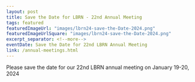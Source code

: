 ```yaml
---
layout: post
title: Save the Date for LBRN - 22nd Annual Meeting
tags: featured
featuredImageUrl: "images/lbrn24-save-the-Date-2024.png"
featuredImageUrlSquare: "images/lbrn24-save-the-Date-2024.png"
excerpt_separator: <!--more-->
eventDate: Save the Date for 22nd LBRN Annual Meeting
link: /annual-meetings.html
---
```


      
Please save the date for our 22nd LBRN annual meeting on January 19-20, 2024
    
